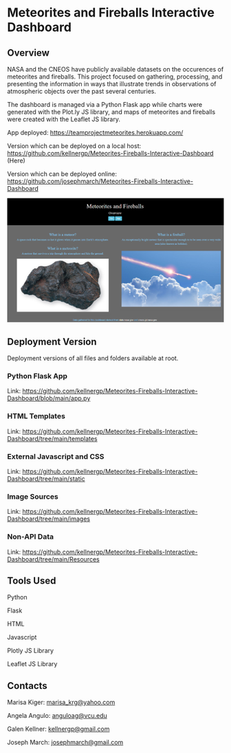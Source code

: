 # Meteorites and Fireballs Interactive Dashboard

## Overview

NASA and the CNEOS have publicly available datasets on the occurences of meteorites and fireballs.  This project focused on gathering, processing, and presenting the information in ways that illustrate trends in observations of atmospheric objects over the past several centuries.

The dashboard is managed via a Python Flask app while charts were generated with the Plot.ly JS library, and maps of meteorites and fireballs were created with the Leaflet JS library.

App deployed: https://teamprojectmeteorites.herokuapp.com/

Version which can be deployed on a local host: https://github.com/kellnergp/Meteorites-Fireballs-Interactive-Dashboard (Here)

Version which can be deployed online: https://github.com/josephmarch/Meteorites-Fireballs-Interactive-Dashboard

[![webpagesample](/images/DashboardHomepage.png)](https://teamprojectmeteorites.herokuapp.com/)

## Deployment Version

Deployment versions of all files and folders available at root.

### Python Flask App

Link: https://github.com/kellnergp/Meteorites-Fireballs-Interactive-Dashboard/blob/main/app.py

### HTML Templates

Link: https://github.com/kellnergp/Meteorites-Fireballs-Interactive-Dashboard/tree/main/templates

### External Javascript and CSS

Link: https://github.com/kellnergp/Meteorites-Fireballs-Interactive-Dashboard/tree/main/static

### Image Sources

Link: https://github.com/kellnergp/Meteorites-Fireballs-Interactive-Dashboard/tree/main/images

### Non-API Data

Link: https://github.com/kellnergp/Meteorites-Fireballs-Interactive-Dashboard/tree/main/Resources

## Tools Used

Python

Flask

HTML

Javascript

Plotly JS Library

Leaflet JS Library

## Contacts

Marisa Kiger: marisa_krg@yahoo.com

Angela Angulo: anguloag@vcu.edu

Galen Kellner: kellnergp@gmail.com

Joseph March: josephmarch@gmail.com
